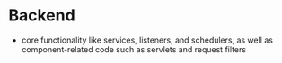 # Backend
- core functionality like services, listeners, and schedulers, as well as component-related code such as servlets and request filters
